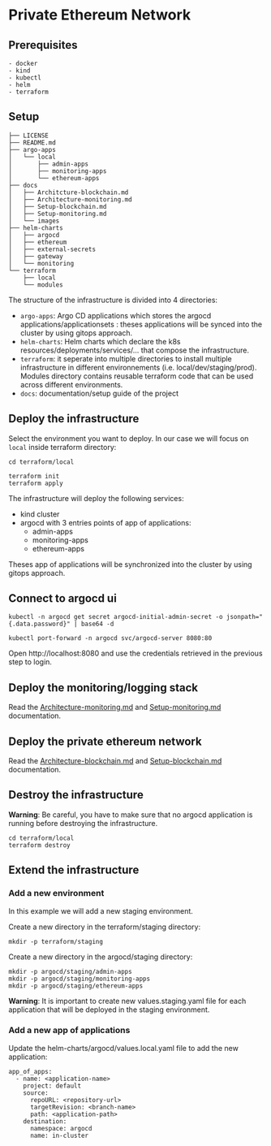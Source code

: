# Private Ethereum Network

## Prerequisites

```
- docker
- kind
- kubectl
- helm
- terraform
```
## Setup

```
├── LICENSE
├── README.md
├── argo-apps
│   └── local
│   	├── admin-apps
│   	├── monitoring-apps
│   	└── ethereum-apps
├── docs
│   ├── Architcture-blockchain.md
│   ├── Architecture-monitoring.md
│   ├── Setup-blockchain.md
│   ├── Setup-monitoring.md
│   └── images
├── helm-charts
│   ├── argocd
│   ├── ethereum
│   ├── external-secrets
│   ├── gateway
│   └── monitoring
└── terraform
    ├── local
    └── modules
```

The structure of the infrastructure is divided into 4 directories:
- `argo-apps`: Argo CD applications which stores the argocd applications/applicationsets : theses applications will be synced into the cluster by using gitops approach. 
- `helm-charts`: Helm charts which declare the k8s resources/deployments/services/... that compose the infrastructure.
- `terraform`: it seperate into multiple directories to install multiple infrastructure in different environnements (i.e. local/dev/staging/prod). Modules directory contains reusable terraform code that can be used across different environments.
- `docs`: documentation/setup guide of the project


## Deploy the infrastructure

Select the environment you want to deploy. In our case we will focus on `local` inside terraform directory: 

```
cd terraform/local

terraform init
terraform apply
```

The infrastructure will deploy the following services:
- kind cluster
- argocd with 3 entries points of app of applications:
	- admin-apps
	- monitoring-apps
	- ethereum-apps

Theses app of applications will be synchronized into the cluster by using gitops approach.

## Connect to argocd ui

```
kubectl -n argocd get secret argocd-initial-admin-secret -o jsonpath="{.data.password}" | base64 -d
```

```
kubectl port-forward -n argocd svc/argocd-server 8080:80
```

Open http://localhost:8080 and use the credentials retrieved in the previous step to login.


## Deploy the monitoring/logging stack

Read the [Architecture-monitoring.md](./docs/Architecture-monitoring.md) and [Setup-monitoring.md](./docs/Setup-monitoring.md) documentation.

## Deploy the private ethereum network

Read the [Architecture-blockchain.md](./docs/Architecture-blockchain.md) and [Setup-blockchain.md](./docs/Setup-blockchain.md) documentation.

## Destroy the infrastructure


**Warning**: Be careful, you have to make sure that no argocd application is running before destroying the infrastructure.

```
cd terraform/local
terraform destroy
```

## Extend the infrastructure

### Add a new environment

In this example we will add a new staging environment.

Create a new directory in the terraform/staging directory:
```
mkdir -p terraform/staging
```

Create a new directory in the argocd/staging directory:

```
mkdir -p argocd/staging/admin-apps
mkdir -p argocd/staging/monitoring-apps
mkdir -p argocd/staging/ethereum-apps
```

**Warning**: It is important to create new values.staging.yaml file for each application that will be deployed in the staging environment.

### Add a new app of applications

Update the helm-charts/argocd/values.local.yaml file to add the new application:

```
app_of_apps:
  - name: <application-name>
    project: default
    source:
      repoURL: <repository-url>
      targetRevision: <branch-name>
      path: <application-path>
    destination:
      namespace: argocd
      name: in-cluster
```
